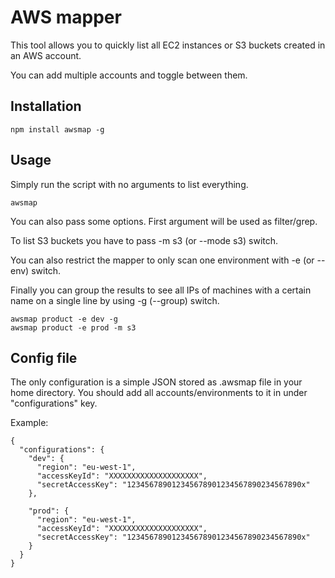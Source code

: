 # AWS mapper

This tool allows you to quickly list all EC2 instances or S3 buckets created
in an AWS account.

You can add multiple accounts and toggle between them.

## Installation

```
npm install awsmap -g
```


## Usage

Simply run the script with no arguments to list everything.

```
awsmap
```

You can also pass some options. First argument will be used as filter/grep.

To list S3 buckets you have to pass -m s3 (or --mode s3) switch.

You can also restrict the mapper to only scan one environment with -e (or --env) switch.

Finally you can group the results to see all IPs of machines with a certain name
on a single line by using -g (--group) switch.

```
awsmap product -e dev -g
awsmap product -e prod -m s3
```

## Config file

The only configuration is a simple JSON stored as .awsmap file in your home directory.
You should add all accounts/environments to it in under "configurations" key.

Example:

```
{
  "configurations": {
    "dev": {
      "region": "eu-west-1",
      "accessKeyId": "XXXXXXXXXXXXXXXXXXXX",
      "secretAccessKey": "123456789012345678901234567890234567890x"
    },

    "prod": {
      "region": "eu-west-1",
      "accessKeyId": "XXXXXXXXXXXXXXXXXXXX",
      "secretAccessKey": "123456789012345678901234567890234567890x"
    }
  }
}

```
